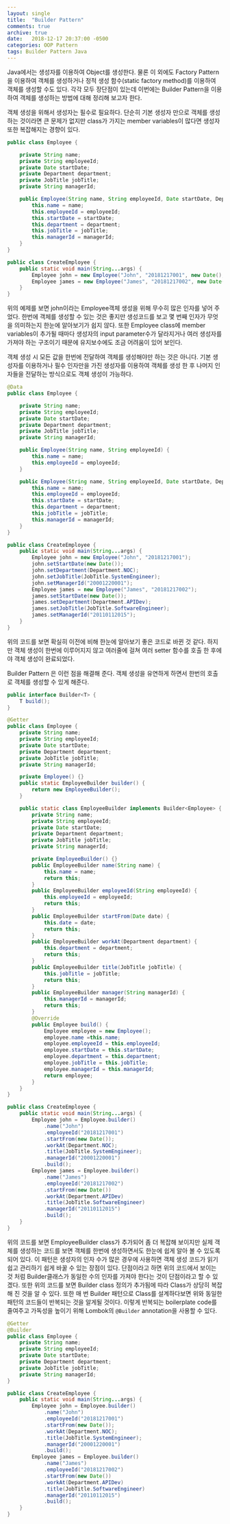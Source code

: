 ```yaml
---
layout: single
title:  "Builder Pattern"
comments: true
archive: true
date:   2018-12-17 20:37:00 -0500
categories: OOP Pattern
tags: Builder Pattern Java
---
```


Java에서는 생성자를 이용하여 Object를 생성한다. 물론 이 외에도 Factory Pattern을 이용하여 객체를 생성하거나 정적 생성 함수(static factory method)를 이용하여 객체를 생성할 수도 있다. 각각 모두 장단점이 있는데 이번에는 Builder Pattern을 이용하여 객체를 생성하는 방법에 대해 정리해 보고자 한다.

객체 생성을 위해서 생성자는 필수로 필요하다. 단순히 기본 생성자 만으로 객체를 생성하는 것이라면 큰 문제가 없지만 class가 가지는 member variables이 많다면 생성자 또한 복잡해지는 경향이 있다.

```java
public class Employee {

    private String name;
    private String employeeId;
    private Date startDate;
    private Department department;
    private JobTitle jobTitle;
    private String managerId;

    public Employee(String name, String employeeId, Date startDate, Department department, JobTitle jobTitle, String managerId) {
        this.name = name;
        this.employeeId = employeeId;
        this.startDate = startDate;
        this.department = department;
        this.jobTitle = jobTitle;
        this.managerId = managerId;
    }
}

public class CreateEmployee {
    public static void main(String...args) {
        Employee john = new Employee("John", "20181217001", new Date(), Department.NOC, JobTitle.SystemEngineer, "20001220001");
        Employee james = new Employee("James", "20181217002", new Date(), Department.APIDev, JobTitle.SoftwareEngineer, "20110112015");
    }
}
```

위의 예제를 보면 john이라는 Employee객체 생성을 위해 무수히 많은 인자를 넣어 주었다. 한번에 객체를 생성할 수 있는 것은 좋지만 생성코드를 보고 몇 번째 인자가 무엇을 의미하는지 한눈에 알아보기가 쉽지 않다. 또한 Employee class에 member variables이 추가될 때마다 생성자의 input parameter수가 달라지거나 여러 생성자를 가져야 하는 구조이기 때문에 유지보수에도 조금 어려움이 있어 보인다.

객체 생성 시 모든 값을 한번에 전달하여 객체를 생성해야만 하는 것은 아니다. 기본 생성자를 이용하거나 필수 인자만을 가진 생성자를 이용하여 객체를 생성 한 후 나머지 인자들을 전달하는 방식으로도 객체 생성이 가능하다.

```java
@Data
public class Employee {

    private String name;
    private String employeeId;
    private Date startDate;
    private Department department;
    private JobTitle jobTitle;
    private String managerId;

    public Employee(String name, String employeeId) {
        this.name = name;
        this.employeeId = employeeId;
    }

    public Employee(String name, String employeeId, Date startDate, Department department, JobTitle jobTitle, String managerId) {
        this.name = name;
        this.employeeId = employeeId;
        this.startDate = startDate;
        this.department = department;
        this.jobTitle = jobTitle;
        this.managerId = managerId;
    }
}

public class CreateEmployee {
    public static void main(String...args) {
        Employee john = new Employee("John", "20181217001");
        john.setStartDate(new Date());
        john.setDepartment(Department.NOC);
        john.setJobTitle(JobTitle.SystemEngineer);
        john.setManagerId("20001220001");
        Employee james = new Employee("James", "20181217002");
        james.setStartDate(new Date());
        james.setDepartment(Department.APIDev);
        james.setJobTitle(JobTitle.SoftwareEngineer);
        james.setManagerId("20110112015");
    }
}
```

위의 코드를 보면 확실히 이전에 비해 한눈에 알아보기 좋은 코드로 바뀐 것 같다. 하지만 객체 생성이 한번에 이루어지지 않고 여러줄에 걸쳐 여러 setter 함수를 호출 한 후에야 객체 생성이 완료되었다.

Builder Pattern 은 이런 점을 해결해 준다. 객체 생성을 유연하게 하면서 한번의 호출로 객체를 생성할 수 있게 해준다.

```java
public interface Builder<T> {
    T build();
}

@Getter
public class Employee {
    private String name;
    private String employeeId;
    private Date startDate;
    private Department department;
    private JobTitle jobTitle;
    private String managerId;

    private Employee() {}
    public static EmployeeBuilder builder() {
        return new EmployeeBuilder();
    }

    public static class EmployeeBuilder implements Builder<Employee> {
        private String name;
        private String employeeId;
        private Date startDate;
        private Department department;
        private JobTitle jobTitle;
        private String managerId;

        private EmployeeBuilder() {}
        public EmployeeBuilder name(String name) {
            this.name = name;
            return this;
        }
        public EmployeeBuilder employeeId(String employeeId) {
            this.employeeId = employeeId;
            return this;
        }
        public EmployeeBuilder startFrom(Date date) {
            this.date = date;
            return this;
        }
        public EmployeeBuilder workAt(Department department) {
            this.department = department;
            return this;
        }
        public EmployeeBuilder title(JobTitle jobTitle) {
            this.jobTitle = jobTitle;
            return this;
        }
        public EmployeeBuilder manager(String managerId) {
            this.managerId = managerId;
            return this;
        }
        @Override
        public Employee build() {
            Employee employee = new Employee();
            employee.name =this.name;
            employee.employeeId = this.employeeId;
            employee.startDate = this.startDate;
            employee.department = this.department;
            employee.jobTitle = this.jobTitle;
            employee.managerId = this.managerId;
            return employee;
        }
    }
}

public class CreateEmployee {
    public static void main(String...args) {
        Employee john = Employee.builder()
            .name("John")
            .employeeId("20181217001")
            .startFrom(new Date());
            .workAt(Department.NOC);
            .title(JobTitle.SystemEngineer);
            .managerId("20001220001")
            .build();
        Employee james = Employee.builder()
            .name("James")
            .employeeId("20181217002")
            .startFrom(new Date())
            .workAt(Department.APIDev)
            .title(JobTitle.SoftwareEngineer)
            .managerId("20110112015")
            .build();
    }
}
```

위의 코드를 보면 EmployeeBuilder class가 추가되어 좀 더 복잡해 보이지만 실제 객체를 생성하는 코드를 보면 객체를 한번에 생성하면서도 한눈에 쉽게 알아 볼 수 있도록 되어 있다. 이 패턴은 생성자의 인자 수가 많은 경우에 사용하면 객체 생성 코드가 읽기 쉽고 관리하기 쉽게 바꿀 수 있는 장점이 있다. 단점이라고 하면 위의 코드에서 보이는 것 처럼 Builder클래스가 동일한 수의 인자를 가져야 한다는 것이 단점이라고 할 수 있겠다. 또한 위의 코드를 보면 Builder class 정의가 추가됨에 따라 Class가 상당히 복잡해 진 것을 알 수 있다. 또한 매 번 Builder 패턴으로 Class를 설계하다보면 위와 동일한 패턴의 코드들이 반복되는 것을 알게될 것이다. 이렇게 반복되는 boilerplate code를 줄여주고 가독성을 높이기 위해 Lombok의 `@Builder` annotation을 사용할 수 있다.

```java
@Getter
@Builder
public class Employee {
    private String name;
    private String employeeId;
    private Date startDate;
    private Department department;
    private JobTitle jobTitle;
    private String managerId;
}

public class CreateEmployee {
    public static void main(String...args) {
        Employee john = Employee.builder()
            .name("John")
            .employeeId("20181217001")
            .startFrom(new Date());
            .workAt(Department.NOC);
            .title(JobTitle.SystemEngineer);
            .managerId("20001220001")
            .build();
        Employee james = Employee.builder()
            .name("James")
            .employeeId("20181217002")
            .startFrom(new Date())
            .workAt(Department.APIDev)
            .title(JobTitle.SoftwareEngineer)
            .managerId("20110112015")
            .build();
    }
}
```
